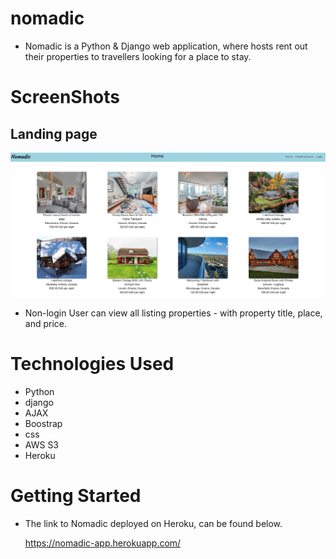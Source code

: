 # nomadic

- Nomadic is a Python & Django web application, where hosts rent out their properties to travellers looking for a place to stay.


# ScreenShots

## Landing page

<img src = "main_app/static/images/markdown/Landing page.png">

- Non-login User can view all listing properties - with property title, place, and price.

# Technologies Used

- Python
- django
- AJAX
- Boostrap
- css
- AWS S3
- Heroku


# Getting Started

- The link to Nomadic deployed on Heroku, can be found below.

    https://nomadic-app.herokuapp.com/ 



    
